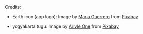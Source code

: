 
Credits:

- Earth icon (app logo):
  Image by <a href="https://pixabay.com/users/paperclip07-42120105/?utm_source=link-attribution&utm_medium=referral&utm_campaign=image&utm_content=8549451">Maria Guerrero</a> from <a href="https://pixabay.com//?utm_source=link-attribution&utm_medium=referral&utm_campaign=image&utm_content=8549451">Pixabay</a>

- yogyakarta tugu:
  Image by <a href="https://pixabay.com/users/arivleone-14275976/?utm_source=link-attribution&utm_medium=referral&utm_campaign=image&utm_content=4727525">Arivle One</a> from <a href="https://pixabay.com//?utm_source=link-attribution&utm_medium=referral&utm_campaign=image&utm_content=4727525">Pixabay</a>

